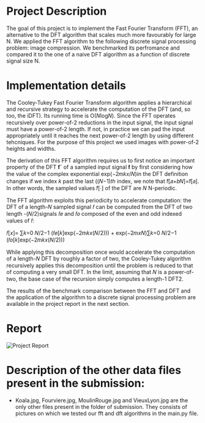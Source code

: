 # Project Description
The goal of this project is to implement the Fast Fourier Transform (FFT), an alternative to the DFT algorithm that scales much more favourably for large N.
We applied the FFT algorithm to the following discrete signal processing problem: image compression. We benchmarked its perfromance and compared it to the
one of a naive DFT algorithm as a function of discrete signal size N.

# Implementation details
The Cooley-Tukey Fast Fourier Transform algorithm applies a hierarchical and recursive strategy to accelerate the computation of the DFT (and, so too, the iDFT). 
Its running time is O(𝑁log𝑁). Since the FFT operates recursively over power-of-2 reductions in the input signal, the input signal must have a power-of-2 
length. If not, in practice we can pad the input appropriately until it reaches the next power-of-2 length by using different tehcniques. For the purpose
of this project we used images with power-of-2 heights and widths.

The derivation of this FFT algorithm requires us to first notice an important property of the DFT 𝐟ˆ of a sampled input signal 𝐟 by first considering how 
the value of the complex exponential exp(−2𝜋ı𝑘𝑥/𝑁)in the DFT definition changes if we index 𝑘 past the last ((𝑁−1)𝑡ℎ index, we note that 𝑓̂[𝑎+𝑏𝑁]=𝑓̂[𝑎]. 
In other words, the sampled values 𝑓̂[⋅] of the DFT are 𝑁
N-periodic.

The FFT algorithm exploits this periodicity to accelerate computation: the DFT of a length-𝑁 sampled signal 𝑓 can be computed from the DFT of two 
length -(𝑁/2)signals 𝑓𝑒 and 𝑓𝑜 composed of the even and odd indexed values of 𝑓: 

𝑓[𝑥]= ∑𝑘=0 𝑁/2−1 (𝑓𝑒[𝑘]exp(−2𝜋ı𝑘𝑥(𝑁/2))) + exp(−2𝜋ı𝑥𝑁)∑𝑘=0 𝑁/2−1 (𝑓𝑜[𝑘]exp(−2𝜋ı𝑘𝑥(𝑁/2)))

While applying this decomposition once would accelerate the computation of a length-𝑁 DFT by roughly a factor of two, the Cooley-Tukey algorithm 
recursively applies this decomposition until the problem is reduced to that of computing a very small DFT. In the limit, assuming that 𝑁 is a power-of-two,
the base case of the recursion simply computes a length-1 DFT2.

The results of the benchmark comparison between the FFT and DFT and the application of the algorithm to a discrete signal processing problem are 
available in the project report in the next section.

# Report 

![Project Report](https://user-images.githubusercontent.com/72216366/213817380-5ab68f63-2765-4790-a1b1-1711c8c99e7e.png)


# Description of the other data files present in the submission:

- Koala.jpg, Fourviere.jpg, MoulinRouge.jpg and VieuxLyon.jpg are the only other files present in the folder of submission. 
They consists of pictures on which we tested our fft and dft algorithms in the main.py file.
